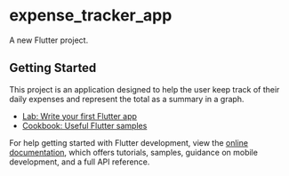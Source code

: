 # expense_tracker_app

A new Flutter project.

## Getting Started

This project is an application designed to help the user keep track of their daily expenses and represent the total as a summary in a graph.

- [Lab: Write your first Flutter app](https://docs.flutter.dev/get-started/codelab)
- [Cookbook: Useful Flutter samples](https://docs.flutter.dev/cookbook)

For help getting started with Flutter development, view the
[online documentation](https://docs.flutter.dev/), which offers tutorials,
samples, guidance on mobile development, and a full API reference.
